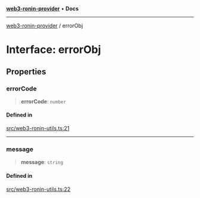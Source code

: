 [**web3-ronin-provider**](../README.md) • **Docs**

***

[web3-ronin-provider](../globals.md) / errorObj

# Interface: errorObj

## Properties

### errorCode

> **errorCode**: `number`

#### Defined in

[src/web3-ronin-utils.ts:21](https://github.com/chuacw/web3-ronin-provider/blob/7646ce38176c1dab59363eef0869f2efa34d498b/src/web3-ronin-utils.ts#L21)

***

### message

> **message**: `string`

#### Defined in

[src/web3-ronin-utils.ts:22](https://github.com/chuacw/web3-ronin-provider/blob/7646ce38176c1dab59363eef0869f2efa34d498b/src/web3-ronin-utils.ts#L22)
